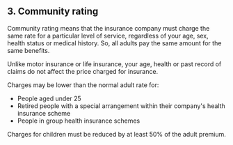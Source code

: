 ##  3\. Community rating

Community rating means that the insurance company must charge the same rate
for a particular level of service, regardless of your age, sex, health status
or medical history. So, all adults pay the same amount for the same benefits.

Unlike motor insurance or life insurance, your age, health or past record of
claims do not affect the price charged for insurance.

Charges may be lower than the normal adult rate for:

  * People aged under 25 
  * Retired people with a special arrangement within their company's health insurance scheme 
  * People in group health insurance schemes 

Charges for children must be reduced by at least 50% of the adult premium.

